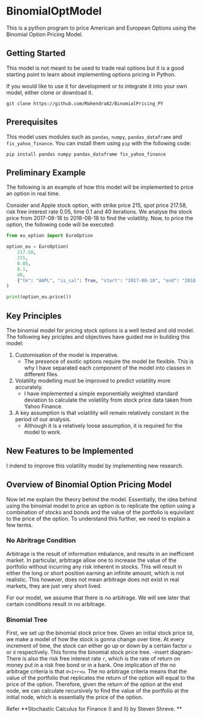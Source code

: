 # BinomialOptModel
This is a python program to price American and European Options using the Binomial Option Pricing Model. 

## Getting Started
This model is not meant to be used to trade real options but it is a good starting point to learn about implementing options pricing in Python. 

If you would like to use it for development or to integrate it into your own model, either clone or download it. 

```
git clone https://github.com/Mahendra82/BinomialPricing_PY
```


## Prerequisites 
This model uses modules such as `pandas`, `numpy`, `pandas_dataframe` and `fix_yahoo_finance`. You can install them using `pip` with the following code:
```
pip install pandas numpy pandas_dataframe fix_yahoo_finance
```

## Preliminary Example
The following is an example of how this model will be implemented to price an option in real time. 

Consider and Apple stock option, with strike price 215, spot price 217.58, risk free interest rate 0.05, time 0.1 and 40 iterations. We analyse the stock price from 2017-08-18 to 2018-08-18 to find the volatility. Now, to price the option, the following code will be executed:

```python
from eu_option import EuroOption

option_eu = EuroOption(
    217.58,
    215,
    0.05,
    0.1,
    40,
    {"tk": "AAPL", "is_cal": True, "start": "2017-08-18", "end": "2018-08-18"},
)

print(option_eu.price())
```

## Key Principles
The binomial model for pricing stock options is a well tested and old model. The following key priciples and objectives have guided me in building this model:

1. Customisation of the model is imperative. 
    + The presence of exotic options require the model be flexible. This is why I have separated each component of the model into classes in different files.
2. Volatility modelling must be improved to predict volatility more accurately. 
    + I have implemented a simple exponentially weighted standard deviation to calculate the volatility from stock price data taken from Yahoo Finance.
3. A key assumption is that volatility will remain relatively constant in the period of our analysis. 
    + Although it is a relatively loose assumption, it is required for the model to work. 



## New Features to be Implemented

I indend to improve this volatility model by implementing new research.

## Overview of Binomial Option Pricing Model
Now let me explain the theory behind the model. Essentially, the idea behind using the binomial model to price an option is to replicate the option using a combination of stocks and bonds and the value of the portfolio is equivilant to the price of the option. To understand this further, we need to explain a few terms.

### No Abritrage Condition

Arbitrage is the result of information imbalance, and results in an inefficient market. In particular, arbitrage allow one to increase the value of the portfolio without incurring any risk inherent in stocks. This will result in either the long or short position earning an infinite amount, which is not realistic. This however, does not mean arbitrage does not exist in real markets, they are just very short lived.

For our model, we assume that there is no arbitrage. We will see later that certain conditions result in no arbitrage. 


### Binomial Tree

First, we set up the binomial stock price tree. Given an initial stock price `S0`, we make a model of how the stock is gonna change over time. At every increment of time, the stock can either go up or down by a certain factor `u` or `d` respectively. This forms the binomial stock price tree. 
-insert diagram-
There is also the risk free interest rate `r`, which is the rate of return on money put in a risk free bond or in a bank. One implication of the no arbitrage criteria is that `d<1+r<u`. The no arbitrage criteria means that the value of the portfolio that replicates the return of the option will equal to the price of the option. Therefore, given the return of the option at the end node, we can calculate recursively to find the value of the portfolio at the initial node, which is essentially the price of the option.

Refer
**Stochastic Calculus for Finance (I and II) by Steven Shreve.
**
